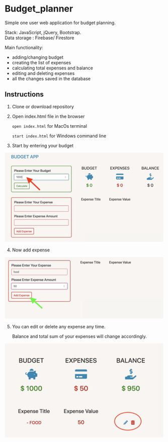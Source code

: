 # Budget_planner

Simple one user web application for budget planning.

Stack: JavaScript, jQuery, Bootstrap.\
Data storage : Firebase/ Firestore

Main functionality:
 - adding/changing budget
 - creating the list of expenses
 - calculating total expenses and balance
 - editing and deleting expenses
 - all the changes saved in the database

## Instructions
1. Clone or download repository

2. Open index.html file in the browser

	```open index.html``` for MacOs terminal

	```start index.html``` for Windows command line

3. Start by entering your budget

![](/img/Enter_budget.png)

4. Now add expense

![](/img/Add_expense.png)

5. You can edit or delete any expense any time. 

   Balance and total sum of your expenses will change accordingly.

![](/img/Edit_delete_expense.png)

